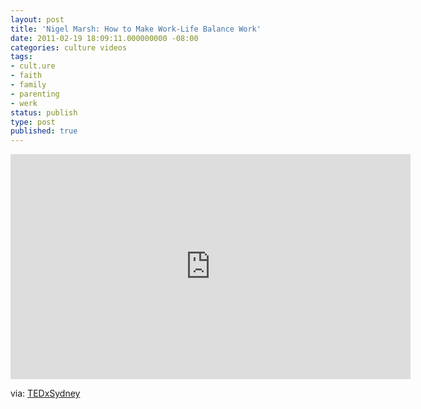 ```yaml
---
layout: post
title: 'Nigel Marsh: How to Make Work-Life Balance Work'
date: 2011-02-19 18:09:11.000000000 -08:00
categories: culture videos
tags:
- cult.ure
- faith
- family
- parenting
- werk
status: publish
type: post
published: true
---
```

<iframe src="https://embed-ssl.ted.com/talks/nigel_marsh_how_to_make_work_life_balance_work.html" width="640" height="360" frameborder="0" scrolling="no" webkitAllowFullScreen mozallowfullscreen allowFullScreen></iframe>

via: [TEDxSydney](http://www.ted.com/talks/nigel_marsh_how_to_make_work_life_balance_work.html)
